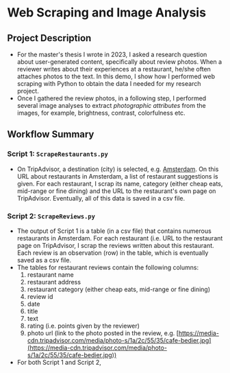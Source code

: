 # Web Scraping and Image Analysis

## Project Description
* For the master's thesis I wrote in 2023, I asked a research question about user-generated content, specifically about review photos. When a reviewer writes about their experiences at a restaurant, he/she often attaches photos to the text. In this demo, I show how I performed web scraping with Python to obtain the data I needed for my research project.
* Once I gathered the review photos, in a following step, I performed several image analyses to extract *photographic attributes* from the images, for example, brightness, contrast, colorfulness etc.

## Workflow Summary
### Script 1: ```ScrapeRestaurants.py```
* On TripAdvisor, a destination (city) is selected, e.g. [Amsterdam](https://www.tripadvisor.com/Restaurants-g188590-Amsterdam_North_Holland_Province.html). On this URL about restaurants in Amsterdam, a list of restaurant suggestions is given. For each restaurant, I scrap its name, category (either cheap eats, mid-range or fine dining) and the URL to the restaurant's own page on TripAdvisor. Eventually, all of this data is saved in a csv file.

### Script 2: ```ScrapeReviews.py```
* The output of Script 1 is a table (in a csv file) that contains numerous restaurants in Amsterdam. For each restaurant (i.e. URL to the restaurant page on TripAdvisor, I scrap the reviews written about this restaurant. Each review is an observation (row) in the table, which is eventually saved as a csv file.
* The tables for restaurant reviews contain the following columns:
  1. restaurant name
  2. restaurant address
  3. restaurant category (either cheap eats, mid-range or fine dining)
  4. review id
  5. date
  6. title
  7. text
  8. rating (i.e. points given by the reviewer)
  9. photo url (link to the photo posted in the review, e.g. [https://media-cdn.tripadvisor.com/media/photo-s/1a/2c/55/35/cafe-bedier.jpg](https://media-cdn.tripadvisor.com/media/photo-s/1a/2c/55/35/cafe-bedier.jpg))
* For both Script 1 and Script 2, 
